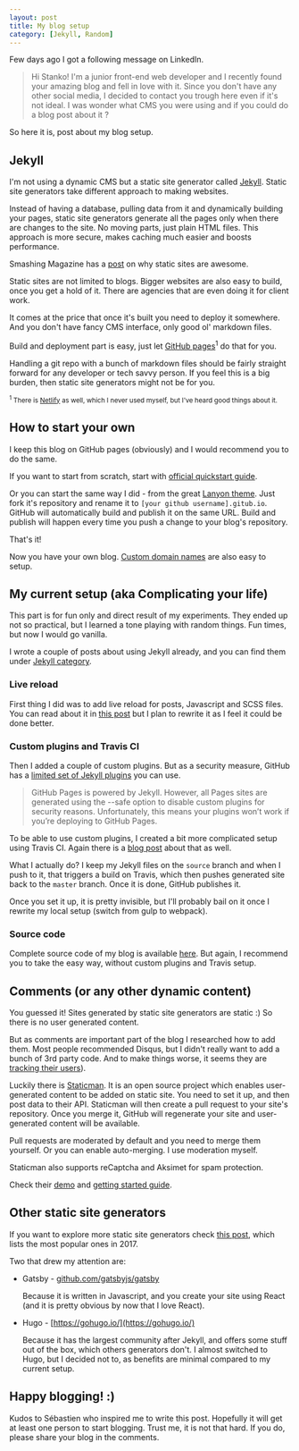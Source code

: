 ```yaml
---
layout: post
title: My blog setup
category: [Jekyll, Random]
---
```


Few days ago I got a following message on LinkedIn.

> Hi Stanko! I'm a junior front-end web developer and I recently found your amazing blog and fell in love with it. Since you don't have any other social media, I decided to contact you trough here even if it's not ideal. I was wonder what CMS you were using and if you could do a blog post about it ?

So here it is, post about my blog setup.

## Jekyll

I'm not using a dynamic CMS but a static site generator called [Jekyll](http://jekyllrb.com/).
Static site generators take different approach to making websites.

Instead of having a database, pulling data from it and dynamically building your pages,
static site generators generate all the pages only when there are changes to the site.
No moving parts, just plain HTML files.
This approach is more secure, makes caching much easier and boosts performance.

Smashing Magazine has a
[post](https://www.smashingmagazine.com/2015/11/modern-static-website-generators-next-big-thing/)
on why static sites are awesome.

Static sites are not limited to blogs. Bigger websites are also easy to build, once you get a hold of it.
There are agencies that are even doing it for client work.

<!--more-->

It comes at the price that once it's built you need to deploy it somewhere.
And you don't have fancy CMS interface, only good ol' markdown files.

Build and deployment part is easy, just let [GitHub pages](https://pages.github.com/)<sup>1</sup> do that for you.

Handling a git repo with a bunch of markdown files should be fairly straight forward
for any developer or tech savvy person. If you feel this is a big burden,
then static site generators might not be for you.

<small><sup>1</sup> There is [Netlify](https://www.netlify.com/) as well, which I never used myself, but I've heard good things about it.</small>

## How to start your own

I keep this blog on GitHub pages (obviously) and I would recommend you to do the same.

If you want to start from scratch, start with [official quickstart guide](http://jekyllrb.com/docs/quickstart/).

Or you can start the same way I did - from the great [Lanyon theme](http://lanyon.getpoole.com/).
Just fork it's repository and rename it to `[your github username].gitub.io`.
GitHub will automatically build and publish it on the same URL.
Build and publish will happen every time you push a change to your blog's repository.

That's it!

Now you have your own blog. [Custom domain names](https://help.github.com/articles/adding-or-removing-a-custom-domain-for-your-github-pages-site/)
are also easy to setup.

## My current setup (aka Complicating your life)

This part is for fun only and direct result of my experiments.
They ended up not so practical, but I learned a tone playing with random things.
Fun times, but now I would go vanilla.

I wrote a couple of posts about using Jekyll already, and you can find them under [Jekyll category](/category/jekyll/).

### Live reload

First thing I did was to add live reload for posts, Javascript and SCSS files.
You can read about it in [this post](/jekyll-gulp-workflow/) but I plan to rewrite it as I feel it could be done better.

### Custom plugins and Travis CI

Then I added a couple of custom plugins. But as a security measure, GitHub has a [limited set of Jekyll plugins](https://pages.github.com/versions/) you can use.

> GitHub Pages is powered by Jekyll. However, all Pages sites are generated using the --safe option to disable custom plugins for security reasons. Unfortunately, this means your plugins won’t work if you’re deploying to GitHub Pages.

To be able to use custom plugins, I created a bit more complicated setup using Travis CI.
Again there is a [blog post](/travis-jekyll-and-github-pages/) about that as well.

What I actually do? I keep my Jekyll files on the `source` branch and when I push to it, that triggers a build on Travis, which then pushes generated site back to the `master` branch. Once it is done, GitHub publishes it.

Once you set it up, it is pretty invisible, but I'll probably bail on it once I rewrite my local setup (switch from gulp to webpack).

### Source code

Complete source code of my blog is available [here](https://github.com/Stanko/Stanko.github.io/tree/source).
But again, I recommend you to take the easy way, without custom plugins and Travis setup.


## Comments (or any other dynamic content)

You guessed it! Sites generated by static site generators are static :)
So there is no user generated content.

But as comments are important part of the blog I researched how to add them.
Most people recommended Disqus, but I didn't really want to add a bunch of 3rd party code.
And to make things worse, it seems they are [tracking their users](https://notes.ayushsharma.in/2017/09/im-killing-disqus-comments-on-my-blog-heres-why)).

Luckily there is [Staticman](https://staticman.net/).
It is an open source project which enables user-generated content to be added on static site.
You need to set it up, and then post data to their API.
Staticman will then create a pull request to your site's repository.
Once you merge it, GitHub will regenerate your site and user-generated content will be available.

Pull requests are moderated by default and you need to merge them yourself.
Or you can enable auto-merging. I use moderation myself.

Staticman also supports reCaptcha and Aksimet for spam protection.

Check their [demo](https://staticman.net/demo) and [getting started guide](https://staticman.net/docs/).

## Other static site generators

If you want to explore more static site generators check [this post](https://www.netlify.com/blog/2017/05/25/top-ten-static-site-generators-of-2017/),
which lists the most popular ones in 2017.

Two that drew my attention are:

* Gatsby - [github.com/gatsbyjs/gatsby](https://github.com/gatsbyjs/gatsby)

  Because it is written in Javascript, and you create your site using React
  (and it is pretty obvious by now that I love React).

* Hugo - [https://gohugo.io/](https://gohugo.io/)

  Because it has the largest community after Jekyll,
  and offers some stuff out of the box, which others generators don't.
  I almost switched to Hugo, but I decided not to, as benefits are minimal compared to my current setup.


## Happy blogging! :)

Kudos to Sébastien who inspired me to write this post.
Hopefully it will get at least one person to start blogging.
Trust me, it is not that hard.
If you do, please share your blog in the comments.
